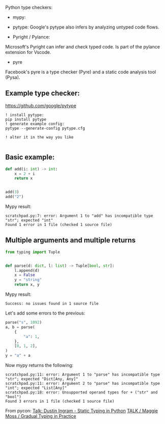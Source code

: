
Python type checkers:
- mypy:

- pytype:
Google's pytype also infers by analyzing untyped code flows.

- Pyright / Pylance:

Microsoft's Pyright can infer and check typed code. Is part of the pylance extension for Vscode. 

- pyre

Facebook's pyre is a type checker (Pyre) and a static code analysis tool (Pysa).

## Example type checker:

https://github.com/google/pytype

```
! install pytype:
pip install pytype
! generate example config:
pytype --generate-config pytype.cfg

! alter it in the way you like


```


## Basic example:

```python
def add(i: int) -> int:
    x = 2 + i
    return x


add(3)
add("2")
```

Mypy result:
```
scratchpad.py:7: error: Argument 1 to "add" has incompatible type "str"; expected "int"
Found 1 error in 1 file (checked 1 source file)
```

## Multiple arguments and multiple returns

```python
from typing import Tuple


def parse(d: dict, l: list) -> Tuple[bool, str]:
    l.append(d)
    x = False
    y = "string"
    return x, y
```

Mypy result:
```
Success: no issues found in 1 source file
```


Let's add some errors to the previous:
```python
parse("s", 1092)
a, b = parse(
    {
        "a": 1,
    },
    [0, 1, 2],
)
y = "a" + a
```

Now mypy returns the following:
```
scratchpad.py:11: error: Argument 1 to "parse" has incompatible type "str"; expected "Dict[Any, Any]"
scratchpad.py:11: error: Argument 2 to "parse" has incompatible type "int"; expected "List[Any]"
scratchpad.py:18: error: Unsupported operand types for + ("str" and "bool")
Found 3 errors in 1 file (checked 1 source file)
```

From pycon:
[Talk: Dustin Ingram - Static Typing in Python](https://www.youtube.com/watch?v=ST33zDM9vOE)
[TALK / Maggie Moss / Gradual Typing in Practice](https://youtu.be/Lj_9TyT3V98)
